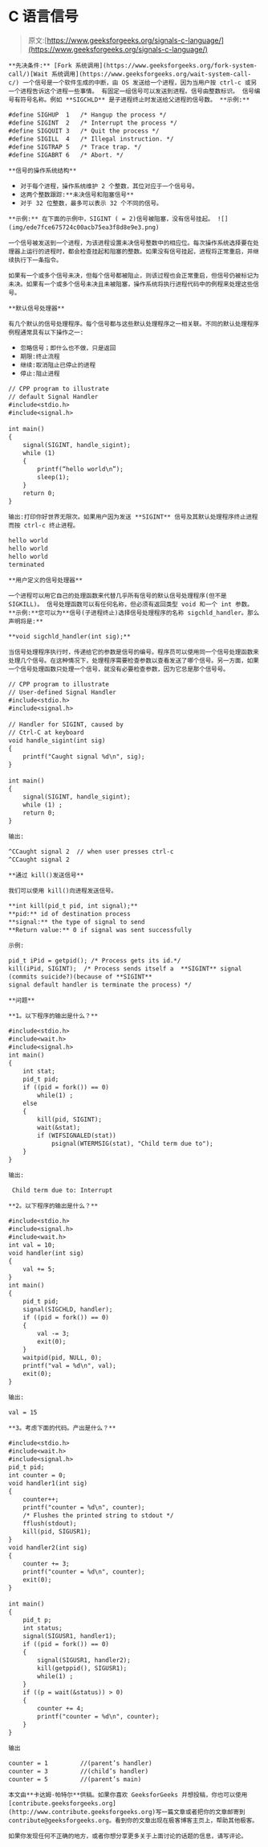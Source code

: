 # C 语言信号

> 原文:[https://www.geeksforgeeks.org/signals-c-language/](https://www.geeksforgeeks.org/signals-c-language/)

 `**先决条件:** [Fork 系统调用](https://www.geeksforgeeks.org/fork-system-call/)[Wait 系统调用](https://www.geeksforgeeks.org/wait-system-call-c/)
一个信号是一个软件生成的中断，由 OS 发送给一个进程，因为当用户按 ctrl-c 或另一个进程告诉这个进程一些事情。
有固定一组信号可以发送到进程。信号由整数标识。
信号编号有符号名称。例如 **SIGCHLD** 是子进程终止时发送给父进程的信号数。
**示例:**`

```
#define SIGHUP  1   /* Hangup the process */ 
#define SIGINT  2   /* Interrupt the process */ 
#define SIGQUIT 3   /* Quit the process */ 
#define SIGILL  4   /* Illegal instruction. */ 
#define SIGTRAP 5   /* Trace trap. */ 
#define SIGABRT 6   /* Abort. */ 
```

`**信号的操作系统结构**`

*   `对于每个进程，操作系统维护 2 个整数，其位对应于一个信号号。`
*   `这两个整数跟踪:**未决信号和阻塞信号**`
*   `对于 32 位整数，最多可以表示 32 个不同的信号。`

`**示例:**
在下面的示例中，SIGINT ( = 2)信号被阻塞，没有信号挂起。
![](img/ede7fce675724c00acb75ea3f8d8e9e3.png)`

`一个信号被发送到一个进程，为该进程设置未决信号整数中的相应位。每次操作系统选择要在处理器上运行的进程时，都会检查挂起和阻塞的整数。如果没有信号挂起，进程将正常重启，并继续执行下一条指令。`

`如果有一个或多个信号未决，但每个信号都被阻止，则该过程也会正常重启，但信号仍被标记为未决。如果有一个或多个信号未决且未被阻塞，操作系统将执行进程代码中的例程来处理这些信号。`

`**默认信号处理器**`

`有几个默认的信号处理程序。每个信号都与这些默认处理程序之一相关联。不同的默认处理程序例程通常具有以下操作之一:`

*   `忽略信号；即什么也不做，只是返回`
*   `期限:终止流程`
*   `继续:取消阻止已停止的进程`
*   `停止:阻止进程`

```
// CPP program to illustrate
// default Signal Handler
#include<stdio.h>
#include<signal.h>

int main()
{
    signal(SIGINT, handle_sigint);
    while (1)
    {
        printf(“hello world\n”);
        sleep(1);
    }
    return 0;
}
```

`输出:打印你好世界无限次。如果用户因为发送 **SIGINT** 信号及其默认处理程序终止进程而按 ctrl-c 终止进程。`

```
hello world   
hello world         
hello world         
terminated 
```

`**用户定义的信号处理器**`

`一个进程可以用它自己的处理函数来代替几乎所有信号的默认信号处理程序(但不是 SIGKILL)。
信号处理函数可以有任何名称，但必须有返回类型 void 和一个 int 参数。
**示例:**您可以为**信号(子进程终止)选择信号处理程序的名称 sigchld_handler。那么声明将是:**`

```
**void sigchld_handler(int sig);**
```

`当信号处理程序执行时，传递给它的参数是信号的编号。程序员可以使用同一个信号处理函数来处理几个信号。在这种情况下，处理程序需要检查参数以查看发送了哪个信号。另一方面，如果一个信号处理函数只处理一个信号，就没有必要检查参数，因为它总是那个信号号。`

```
// CPP program to illustrate
// User-defined Signal Handler
#include<stdio.h>
#include<signal.h>

// Handler for SIGINT, caused by
// Ctrl-C at keyboard
void handle_sigint(int sig)
{
    printf("Caught signal %d\n", sig);
}

int main()
{
    signal(SIGINT, handle_sigint);
    while (1) ;
    return 0;
}
```

`输出:`

```
^CCaught signal 2  // when user presses ctrl-c
^CCaught signal 2 
```

`**通过 kill()发送信号**`

`我们可以使用 kill()向进程发送信号。`

```
**int kill(pid_t pid, int signal);**
**pid:** id of destination process
**signal:** the type of signal to send
**Return value:** 0 if signal was sent successfully
```

`示例:`

```
pid_t iPid = getpid(); /* Process gets its id.*/
kill(iPid, SIGINT);  /* Process sends itself a  **SIGINT** signal   
(commits suicide?)(because of **SIGINT** 
signal default handler is terminate the process) */ 
```

`**问题**`

`**1。以下程序的输出是什么？**`

```
#include<stdio.h>
#include<wait.h>
#include<signal.h>
int main()
{
    int stat;
    pid_t pid;
    if ((pid = fork()) == 0)
        while(1) ;
    else
    {
        kill(pid, SIGINT);
        wait(&stat);
        if (WIFSIGNALED(stat))
            psignal(WTERMSIG(stat), "Child term due to");
    }
}
```

`输出:`

```
 Child term due to: Interrupt 
```

`**2。以下程序的输出是什么？**`

```
#include<stdio.h>
#include<signal.h>
#include<wait.h>
int val = 10;
void handler(int sig)
{
    val += 5;
}
int main()
{
    pid_t pid;
    signal(SIGCHLD, handler);
    if ((pid = fork()) == 0)
    {
        val -= 3;
        exit(0);
    }
    waitpid(pid, NULL, 0);
    printf("val = %d\n", val);
    exit(0);
}
```

`输出:`

```
val = 15 
```

`**3。考虑下面的代码。产出是什么？**`

```
#include<stdio.h>
#include<wait.h>
#include<signal.h>
pid_t pid;
int counter = 0;
void handler1(int sig)
{
    counter++;
    printf("counter = %d\n", counter);
    /* Flushes the printed string to stdout */
    fflush(stdout);
    kill(pid, SIGUSR1);
}
void handler2(int sig)
{
    counter += 3;
    printf("counter = %d\n", counter);
    exit(0);
}

int main()
{
    pid_t p;
    int status;
    signal(SIGUSR1, handler1);
    if ((pid = fork()) == 0)
    {
        signal(SIGUSR1, handler2);
        kill(getppid(), SIGUSR1);
        while(1) ;
    }
    if ((p = wait(&status)) > 0)
    {
        counter += 4;
        printf("counter = %d\n", counter);
    }
}
```

`输出`

```
counter = 1         //(parent’s handler) 
counter = 3         //(child’s handler) 
counter = 5         //(parent’s main) 
```

`本文由**卡达姆·帕特尔**供稿。如果你喜欢 GeeksforGeeks 并想投稿，你也可以使用[contribute.geeksforgeeks.org](http://www.contribute.geeksforgeeks.org)写一篇文章或者把你的文章邮寄到 contribute@geeksforgeeks.org。看到你的文章出现在极客博客主页上，帮助其他极客。`

`如果你发现任何不正确的地方，或者你想分享更多关于上面讨论的话题的信息，请写评论。`